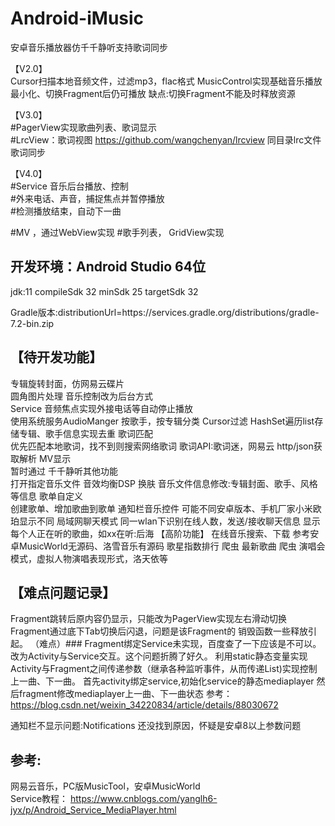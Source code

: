 # Android-iMusic
安卓音乐播放器仿千千静听支持歌词同步

【V2.0】  
Cursor扫描本地音频文件，过滤mp3，flac格式
MusicControl实现基础音乐播放
最小化、切换Fragment后仍可播放
缺点:切换Fragment不能及时释放资源

【V3.0】  
#PagerView实现歌曲列表、歌词显示    
#LrcView：歌词视图 https://github.com/wangchenyan/lrcview
  同目录lrc文件歌词同步

【V4.0】   
#Service 音乐后台播放、控制  
#外来电话、声音，捕捉焦点并暂停播放  
#检测播放结束，自动下一曲

#MV ，通过WebView实现
#歌手列表， GridView实现


## 开发环境：Android Studio 64位  
jdk:11
compileSdk 32
minSdk 25
targetSdk 32

Gradle版本:distributionUrl=https\://services.gradle.org/distributions/gradle-7.2-bin.zip


## 【待开发功能】  
专辑旋转封面，仿网易云碟片  
    圆角图片处理
音乐控制改为后台方式  
    Service
音频焦点实现外接电话等自动停止播放  
   使用系统服务AudioManger
按歌手，按专辑分类
    Cursor过滤
    HashSet遍历list存储专辑、歌手信息实现去重
歌词匹配  
    优先匹配本地歌词，找不到则搜索网络歌词
    歌词API:歌词迷，网易云
    http/json获取解析
MV显示  
   暂时通过
千千静听其他功能  
   打开指定音乐文件
   音效均衡DSP
   换肤
音乐文件信息修改:专辑封面、歌手、风格等信息
歌单自定义  
    创建歌单、增加歌曲到歌单
通知栏音乐控件
    可能不同安卓版本、手机厂家小米欧珀显示不同
局域网聊天模式
    同一wlan下识别在线人数，发送/接收聊天信息
    显示每个人正在听的歌曲，如xx在听:后海
【高阶功能】
在线音乐搜索、下载
   参考安卓MusicWorld无源码、洛雪音乐有源码
歌星指数排行
   爬虫
最新歌曲
   爬虫
演唱会模式，虚拟人物演唱表现形式，洛天依等

## 【难点问题记录】
Fragment跳转后原内容仍显示，只能改为PagerView实现左右滑动切换
Fragment通过底下Tab切换后闪退，问题是该Fragment的
销毁函数一些释放引起。
（难点）### Fragment绑定Service未实现，百度查了一下应该是不可以。改为Activity与Service交互。这个问题折腾了好久。
利用static静态变量实现Activity与Fragment之间传递参数（继承各种监听事件，从而传递List<Listeners>)实现控制上一曲、下一曲。
      首先activity绑定service,初始化service的静态mediaplayer
      然后fragment修改mediaplayer上一曲、下一曲状态
参考： https://blog.csdn.net/weixin_34220834/article/details/88030672

通知栏不显示问题:Notifications
  还没找到原因，怀疑是安卓8以上参数问题
## 参考:
网易云音乐，PC版MusicTool，安卓MusicWorld   
Service教程：
https://www.cnblogs.com/yanglh6-jyx/p/Android_Service_MediaPlayer.html
